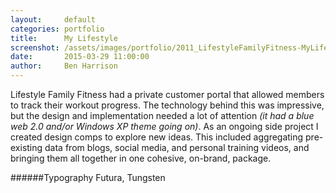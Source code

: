 ```yaml
---
layout:     default
categories: portfolio
title:      My Lifestyle
screenshot: /assets/images/portfolio/2011_LifestyleFamilyFitness-MyLifestyle.jpg
date:       2015-03-29 11:00:00
author:     Ben Harrison
---
```


Lifestyle Family Fitness had a private customer portal that allowed members to track their workout progress.
The technology behind this was impressive, but the design and implementation needed a lot of attention 
<em>(it had a blue web 2.0 and/or Windows XP theme going on)</em>.
As an ongoing side project I created design comps to explore new ideas.
This included aggregating pre-existing data from blogs, social media, and personal training videos, 
and bringing them all together in one cohesive, on-brand, package.

######Typography
Futura, Tungsten
